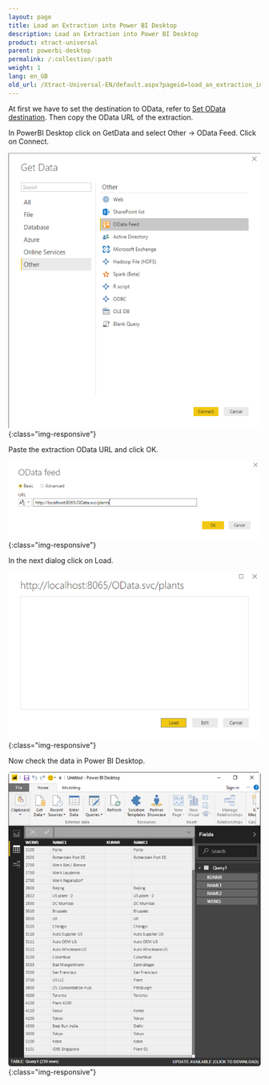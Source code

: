 ```yaml
---
layout: page
title: Load an Extraction into Power BI Desktop
description: Load an Extraction into Power BI Desktop
product: xtract-universal
parent: powerbi-desktop
permalink: /:collection/:path
weight: 1
lang: en_GB
old_url: /Xtract-Universal-EN/default.aspx?pageid=load_an_extraction_into_power_bi_desktop
---
```


At first we have to set the destination to OData, refer to [Set OData destination](../odata/set-odata-destination).
Then copy the OData URL of the extraction. 

In PowerBI Desktop click on GetData and select Other -> OData Feed. Click on Connect. 

![xu_pbd_getodata](/img/content/xu_pbd_getodata.png){:class="img-responsive"}

Paste the extraction OData URL and click OK. 

![xu_pbd_url](/img/content/xu_pbd_url.png){:class="img-responsive"}

In the next dialog click on Load.

![xu_pbd_load](/img/content/xu_pbd_load.png){:class="img-responsive"}

Now check the data in Power BI Desktop.

![xu_pbd_data](/img/content/xu_pbd_data.png){:class="img-responsive"}